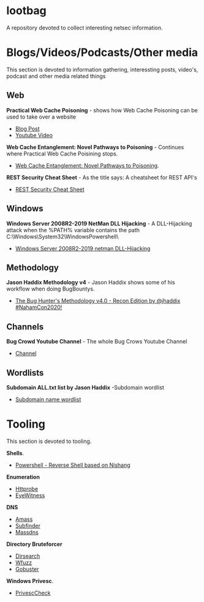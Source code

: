 # lootbag
A repository devoted to collect interesting netsec information. 

# Blogs/Videos/Podcasts/Other media
This section is devoted to information gathering, interessting posts, video's, podcast and other media related things 

## Web
__Practical Web Cache Poisoning__ - shows how Web Cache Poisoning can be used to take over a website  
* [Blog Post](https://portswigger.net/research/practical-web-cache-poisoning)   
* [Youtube Video](https://www.youtube.com/watch?time_continue=55&v=j2RrmNxJZ5c&feature=emb_logo)

__Web Cache Entanglement: Novel Pathways to Poisoning__ - Continues where Practical Web Cache Poisining stops.   
* [Web Cache Entanglement: Novel Pathways to Poisoning](https://portswigger.net/research/web-cache-entanglement).  

__REST Security Cheat Sheet__ - As the title says: A cheatsheet for REST API's 
* [REST Security Cheat Sheet](https://cheatsheetseries.owasp.org/cheatsheets/REST_Security_Cheat_Sheet.html)

## Windows

__Windows Server 2008R2-2019 NetMan DLL Hijacking__ - A DLL-Hijacking attack when the %PATH% variable contains the path C:\Windows\System32\WindowsPowershell\
* [Windows Server 2008R2-2019 netman DLL-Hijacking](https://itm4n.github.io/windows-server-netman-dll-hijacking/)    

## Methodology
__Jason Haddix Methodology v4__ - Jason Haddix shows some of his workflow when doing BugBountys.  
* [The Bug Hunter's Methodology v4.0 - Recon Edition by @jhaddix #NahamCon2020!](https://www.youtube.com/watch?v=p4JgIu1mceI)

## Channels
__Bug Crowd Youtube Channel__ - The whole Bug Crows Youtube Channel   
* [Channel](https://www.youtube.com/c/Bugcrowd)  

## Wordlists

__Subdomain ALL.txt list by Jason Haddix__ -Subdomain wordlist   
* [Subdomain name wordlist](https://gist.github.com/jhaddix/86a06c5dc309d08580a018c66354a056#file-all-txt-L89009)  

# Tooling  
This section  is devoted to tooling.  

__Shells__.   
* [Powershell - Reverse Shell based on Nishang](https://gist.github.com/FrankSpierings/4afe8e2ea1cb21a53fca28697688fbd5)

__Enumeration__  
* [Httprobe](https://github.com/tomnomnom/httprobe)   
* [EyeWitness](https://github.com/FortyNorthSecurity/EyeWitness)  

__DNS__  
* [Amass](https://github.com/OWASP/Amass)  
* [Subfinder](https://github.com/projectdiscovery/subfinder)  
* [Massdns](https://github.com/blechschmidt/massdns)  

__Directory Bruteforcer__  
* [Dirsearch](https://github.com/maurosoria/dirsearch)  
* [Wfuzz](https://github.com/xmendez/wfuzz)  
* [Gobuster](https://github.com/OJ/gobuster)  

__Windows Privesc__.  
* [PrivescCheck](https://github.com/itm4n/PrivescCheck)



